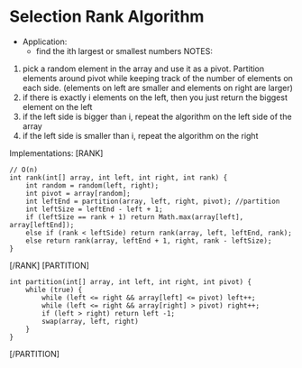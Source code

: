 Selection Rank Algorithm
========================
- Application:
    - find the ith largest or smallest numbers
NOTES:
1. pick a random element in the array and use it as a pivot. Partition elements around pivot while keeping track of 
the number of elements on each side. (elements on left are smaller and elements on right are larger) 
2. if there is exactly i elements on the left, then you just return the biggest element on the left
3. if the left side is bigger than i, repeat the algorithm on the left side of the array
4. if the left side is smaller than i, repeat the algorithm on the right


Implementations:
[RANK]

```
// O(n)
int rank(int[] array, int left, int right, int rank) {
    int random = random(left, right);
    int pivot = array[random];
    int leftEnd = partition(array, left, right, pivot); //partition
    int leftSize = leftEnd - left + 1;
    if (leftSize == rank + 1) return Math.max(array[left], array[leftEnd]);
    else if (rank < leftSide) return rank(array, left, leftEnd, rank);
    else return rank(array, leftEnd + 1, right, rank - leftSize);
}
```
[/RANK]
[PARTITION]
```
int partition(int[] array, int left, int right, int pivot) {
    while (true) {
        while (left <= right && array[left] <= pivot) left++;
        while (left <= right && array[right] > pivot) right++;
        if (left > right) return left -1;
        swap(array, left, right)
    }
}
```
[/PARTITION]